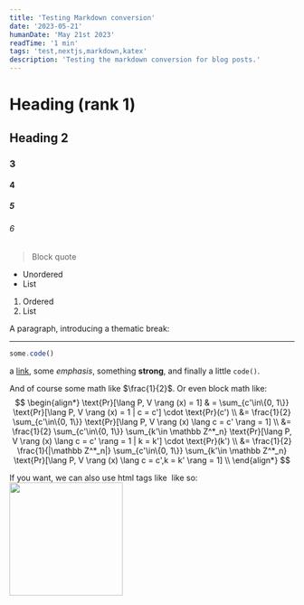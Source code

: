 ```yaml
---
title: 'Testing Markdown conversion'
date: '2023-05-21'
humanDate: 'May 21st 2023'
readTime: '1 min'
tags: 'test,nextjs,markdown,katex'
description: 'Testing the markdown conversion for blog posts.'
---
```


# Heading (rank 1)
## Heading 2
### 3
#### 4
##### 5
###### 6

> Block quote

* Unordered
* List

1. Ordered
2. List

A paragraph, introducing a thematic break:

---

```js
some.code()
```

a [link](https://example.com), some *emphasis*, something **strong**, and finally a little `code()`.

And of course some math like $\frac{1}{2}$.
Or even block math like:
$$
    \begin{align*}
    \text{Pr}[\lang P, V \rang (x) = 1]   & = \sum_{c'\in\{0, 1\}} \text{Pr}[\lang P, V \rang (x) = 1 | c = c'] \cdot \text{Pr}(c') \\
    &= \frac{1}{2} \sum_{c'\in\{0, 1\}} \text{Pr}[\lang P, V \rang (x) \lang c = c' \rang = 1] \\
    &= \frac{1}{2} \sum_{c'\in\{0, 1\}} \sum_{k'\in \mathbb Z^*_n} \text{Pr}[\lang P, V \rang (x) \lang c = c' \rang = 1 | k = k'] \cdot \text{Pr}(k') \\
    &= \frac{1}{2} \frac{1}{|\mathbb Z^*_n|} \sum_{c'\in\{0, 1\}} \sum_{k'\in \mathbb Z^*_n} \text{Pr}[\lang P, V \rang (x) \lang c = c',k = k' \rang = 1] \\
    \end{align*}
$$

If you want, we can also use html tags like <img/> like so:
<img src="/blog/images/test.webp" width="200" height="200" />
